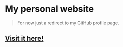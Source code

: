 # My personal website

> For now just a redirect to my GitHub profile page.

<h2>
    <a href="https://kutu-dev.github.io">
        Visit it here!
    </a>
</h2>
